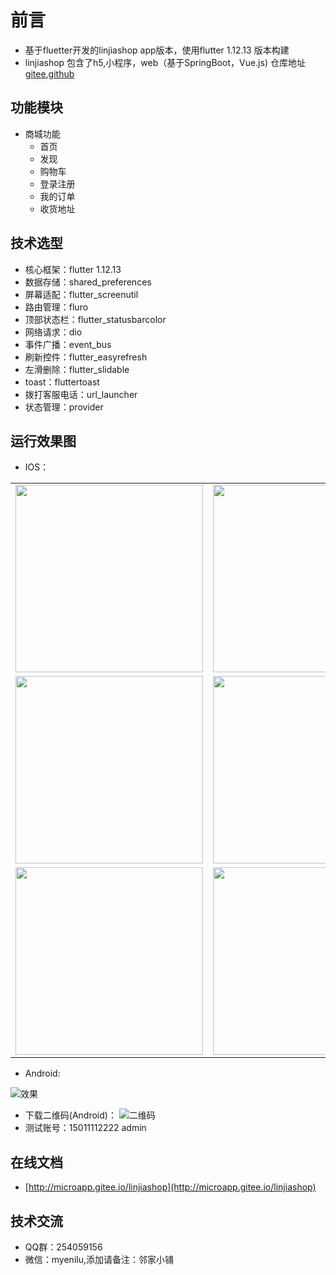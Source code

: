  # 前言
- 基于fluetter开发的linjiashop app版本，使用flutter 1.12.13 版本构建
- linjiashop 包含了h5,小程序，web（基于SpringBoot，Vue.js) 仓库地址[gitee](https://gitee.com/microapp/linjiashop),[github](https://github.com/microapp-store/linjiashop)
## 功能模块

- 商城功能
    - 首页
    - 发现
    - 购物车
    - 登录注册
    - 我的订单
    - 收货地址

## 技术选型
- 核心框架：flutter 1.12.13
- 数据存储：shared_preferences
- 屏幕适配：flutter_screenutil
- 路由管理：fluro
- 顶部状态栏：flutter_statusbarcolor
- 网络请求：dio
- 事件广播：event_bus
- 刷新控件：flutter_easyrefresh
- 左滑删除：flutter_slidable
- toast：fluttertoast
- 拨打客服电话：url_launcher
- 状态管理：provider
## 运行效果图
- IOS：
<table>
<tr>
<td>
<img src="doc/home.png" width="300"/></td>
<td>
<img src="doc/find.png" width="300"/></td>
</tr>
<tr>
<td>
<img src="doc/guige.jpg" width="300"/></td>
<td>
<img src="doc/login.png" width="300"/></td>
</tr>
<tr>
<td>
<img src="doc/mine.png" width="300"/></td>
<td>
<img src="doc/cart.png" width="300"/></td>
</tr>
</table>

- Android:

![效果](doc/mobile.gif)

- 下载二维码(Android)：
![二维码](doc/code.png)
- 测试账号：15011112222 admin
## 在线文档
- [http://microapp.gitee.io/linjiashop](http://microapp.gitee.io/linjiashop)
## 技术交流
- QQ群：254059156
- 微信：myenilu,添加请备注：邻家小铺